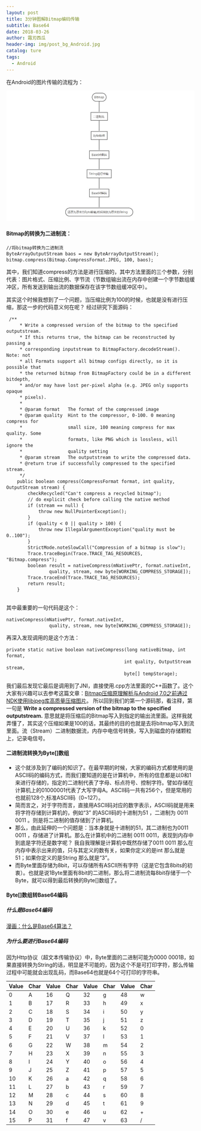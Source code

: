 ```yaml
---
layout: post
title: 3分钟图解Bitmap编码传输
subtitle: Base64
date: 2018-03-26
author: 霜刃西瓜
header-img: img/post_bg_Android.jpg
catalog: ture
tags:
  - Android
---
```


在Android的图片传输的流程为：

![Bitmap流程图](/img/flow_chart.jpg)

####   Bitmap的转换为二进制流：
```
//将bitmap转换为二进制流
ByteArrayOutputStream baos = new ByteArrayOutputStream();
bitmap.compress(Bitmap.CompressFormat.JPEG, 100, baos);

```
其中，我们知道compress的方法是进行压缩的，其中方法里面的三个参数，分别代表：图片格式、压缩比例、字节流（节数组输出流在内存中创建一个字节数组缓冲区，所有发送到输出流的数据保存在该字节数组缓冲区中）。

其实这个时候我想到了一个问题，当压缩比例为100的时候，也就是没有进行压缩，那这一步的代码意义何在呢？ 经过研究下面源码：
```
 /**
     * Write a compressed version of the bitmap to the specified outputstream.
     * If this returns true, the bitmap can be reconstructed by passing a
     * corresponding inputstream to BitmapFactory.decodeStream(). Note: not
     * all Formats support all bitmap configs directly, so it is possible that
     * the returned bitmap from BitmapFactory could be in a different bitdepth,
     * and/or may have lost per-pixel alpha (e.g. JPEG only supports opaque
     * pixels).
     *
     * @param format   The format of the compressed image
     * @param quality  Hint to the compressor, 0-100. 0 meaning compress for
     *                 small size, 100 meaning compress for max quality. Some
     *                 formats, like PNG which is lossless, will ignore the
     *                 quality setting
     * @param stream   The outputstream to write the compressed data.
     * @return true if successfully compressed to the specified stream.
     */
    public boolean compress(CompressFormat format, int quality, OutputStream stream) {
        checkRecycled("Can't compress a recycled bitmap");
        // do explicit check before calling the native method
        if (stream == null) {
            throw new NullPointerException();
        }
        if (quality < 0 || quality > 100) {
            throw new IllegalArgumentException("quality must be 0..100");
        }
        StrictMode.noteSlowCall("Compression of a bitmap is slow");
        Trace.traceBegin(Trace.TRACE_TAG_RESOURCES, "Bitmap.compress");
        boolean result = nativeCompress(mNativePtr, format.nativeInt,
                quality, stream, new byte[WORKING_COMPRESS_STORAGE]);
        Trace.traceEnd(Trace.TRACE_TAG_RESOURCES);
        return result;
    }
    
```
其中最重要的一句代码是这个：
```
nativeCompress(mNativePtr, format.nativeInt,
                quality, stream, new byte[WORKING_COMPRESS_STORAGE]);
```
再深入发现调用的是这个方法：

```
private static native boolean nativeCompress(long nativeBitmap, int format,
                                            int quality, OutputStream stream,
                                            byte[] tempStorage);
```
我们最后发现它最后是调用到了JNI，直接使用.cpp方法里面的C++函数了。这个大家有兴趣可以去参考这篇文章：[Bitmap压缩原理解析与Android 7.0之前通过NDK使用libjpeg库高质量压缩图片](http://blog.csdn.net/sakuramashiro/article/details/79182239)。
所以回到我们的第一个源码那，看注释，第一句是 **Write a compressed version of the bitmap to the specified outputstream.** 意思就是将压缩后的Bitmap写入到指定的输出流里面。这样我就弄懂了，其实这个压缩如果是100的话，其最终的目的也就是去将bitmap写入到流里面。流（Stream）二进制数据流，内存中电信号转换，写入到磁盘的存储颗粒上，记录电信号。


#### 二进制流转换为Byte[]数组

- 这个就涉及到了编码的知识了。在最早期的时候，大家的编码方式都使用的是ASCII码的编码方式，而我们要知道的是在计算机中，所有的信息都是以0和1来进行存储的，指定的二进制代表了字母、标点符号、控制字符。譬如存储在计算机上的01000001代表了大写字母A。ASCII码一共有256个，但是常用的也就前128个,标准ASCII码（0~127）。
- 简而言之，对于字符而言，直接用ASCII码对应的数字表示，ASCII码就是用来将字符存储到计算机的，例如“3” 的ASCII码的十进制为51 ，二进制为 0011 0011 。则是将二进制的值存储到了计算机。  
- 那么，由此延伸的一个问题是：当本身就是十进制的51，其二进制也为0011 0011 ，存储进了计算机。那么在计算机中的二进制 0011 0011，表现到内存中到底是字符还是数字呢？ 我自我理解是计算机中既然存储了0011 0011 那么在内存中表示出来的值，只与其定义的数有关，如果你定义的是int 那么就是51；如果你定义的是String 那么就是“3”。
- 而Byte里面存储为8bit，可以存储所有ASCII所有字符（这是它包含8bits的初衷）。也就是说1Byte里面有8bit的二进制，那么将二进制流每8bit存储于一个Byte，就可以得到最后转换的Byte[]数组了。

#### Byte[]数组转Base64编码
##### 什么是Base64编码

[漫画：什么是Base64算法？](http://mp.weixin.qq.com/s/jZJVSt8SSZvFzSkAoTILvw) 

##### 为什么要进行Base64编码
因为Http协议（超文本传输协议）中，Byte里面的二进制可能为0000 0001B，如果直接转换为String的话，明显是不可能的，因为这个不是可打印字符，那么传输过程中可能就会出现乱码，而Base64也就是64个可打印的字符串。

|  Value   | Char | Value| Char  | Value  | Char | Value | Char   |
| -------- | ---- | -----| ------| ------ | ---- | ----- | ----   |
|    0      | A     |   16   |   Q    |   32     |   g   |   48    |     w   |
|    1      | B     |   17   |   R    |    33    |   h   |   49    |     x   |
|    2      | C    |    18  |    S   |      34  |    i  |    50   |      y  |
|    3      | D     |   19   |   T    |     35   |   j   |   51    |     z   |
|    4      | E     |   20   |   U    |     36   |   k   |   52    |      0  |
|    5      | F     |   21   |   V    |      37  |   l   |   53    |      1 |
|    6      | G     |   22   |   W    |       38 |   m   |   54    |     2  |
|    7      | H     |   23   |   X    |      39  |   n   |   55    |      3  |
|    8      | I     |   24   |   Y    |      40  |   o   |   56    |       4 |
|    9      |  J    |   25   |   Z    |      41  |   p   |   57    |       5|
|    10      |  K    |  26    |  a     |     42   |  q    |  58     |      6  |
|    11      | L     |  27    |  b     |     43   |  r    |  59     |      7  |
|    12      | M     |  28    |  c     |     44   |  s    |  60     |      8  |
|    13      | N     |  29    |  d     |     45   |  t    |  61     |      9  |
|    14      | O     |  30    |  e     |     46   |  u    |  62     |      +  |
|    15      | P     |  31    |  f     |     47   |  v    |  63     |       / |
